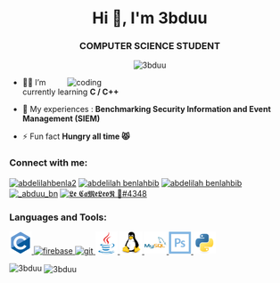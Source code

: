 <h1 align="center">Hi 👋, I'm 3bduu</h1>
<h3 align="center">COMPUTER SCIENCE STUDENT</h3>


<p align="center"> <img src="https://komarev.com/ghpvc/?username=3bduu&label=Profile%20views&color=0e75b6&style=flat" alt="3bduu" /></p>
<img align="right" alt="coding" width="400" src="https://user-images.githubusercontent.com/113942438/192161679-8137db34-07b1-4ad3-95ff-4f1035c56e18.gif">

- 👨‍💻 I’m currently learning **C / C++**

- 📄 My experiences : **Benchmarking Security Information and Event Management (SIEM)**

- ⚡ Fun fact **Hungry all time 😾​**

<h3 align="left">Connect with me:</h3>
<p align="left">
<a href="https://twitter.com/Abdelilahbenla2" target="blank"><img align="center" src="https://raw.githubusercontent.com/rahuldkjain/github-profile-readme-generator/master/src/images/icons/Social/twitter.svg" alt="abdelilahbenla2" height="30" width="40" /></a>
<a href="https://linkedin.com/in/abdelilah-benlahbib-89a577238/" target="blank"><img align="center" src="https://raw.githubusercontent.com/rahuldkjain/github-profile-readme-generator/master/src/images/icons/Social/linked-in-alt.svg" alt="abdelilah benlahbib" height="30" width="40" /></a>
<a href="https://fb.com/joskar.abdo/" target="blank"><img align="center" src="https://raw.githubusercontent.com/rahuldkjain/github-profile-readme-generator/master/src/images/icons/Social/facebook.svg" alt="abdelilah benlahbib" height="30" width="40" /></a>
<a href="https://instagram.com/_abduu_bn" target="blank"><img align="center" src="https://raw.githubusercontent.com/rahuldkjain/github-profile-readme-generator/master/src/images/icons/Social/instagram.svg" alt="_abduu_bn" height="30" width="40" /></a>
<a href="https://discord.gg/3bduuu 👾#4348" target="blank"><img align="center" src="https://raw.githubusercontent.com/rahuldkjain/github-profile-readme-generator/master/src/images/icons/Social/discord.svg" alt="𝕷𝖊 𝕮𝖆𝕸𝖊𝕷𝖊𝖔𝕹 👑#4348" height="30" width="40" /></a>
</p>

<h3 align="left">Languages and Tools:</h3>
<p align="left"> <a href="https://www.cprogramming.com/" target="_blank" rel="noreferrer"> <img src="https://raw.githubusercontent.com/devicons/devicon/master/icons/c/c-original.svg" alt="c" width="40" height="40"/> </a> <a href="https://firebase.google.com/" target="_blank" rel="noreferrer"> <img src="https://www.vectorlogo.zone/logos/firebase/firebase-icon.svg" alt="firebase" width="40" height="40"/> </a> <a href="https://git-scm.com/" target="_blank" rel="noreferrer"> <img src="https://www.vectorlogo.zone/logos/git-scm/git-scm-icon.svg" alt="git" width="40" height="40"/> </a> <a href="https://www.java.com" target="_blank" rel="noreferrer"> <img src="https://raw.githubusercontent.com/devicons/devicon/master/icons/java/java-original.svg" alt="java" width="40" height="40"/> </a> <a href="https://www.linux.org/" target="_blank" rel="noreferrer"> <img src="https://raw.githubusercontent.com/devicons/devicon/master/icons/linux/linux-original.svg" alt="linux" width="40" height="40"/> </a> <a href="https://www.mysql.com/" target="_blank" rel="noreferrer"> <img src="https://raw.githubusercontent.com/devicons/devicon/master/icons/mysql/mysql-original-wordmark.svg" alt="mysql" width="40" height="40"/> </a> <a href="https://www.photoshop.com/en" target="_blank" rel="noreferrer"> <img src="https://raw.githubusercontent.com/devicons/devicon/master/icons/photoshop/photoshop-line.svg" alt="photoshop" width="40" height="40"/> </a> <a href="https://www.python.org" target="_blank" rel="noreferrer"> <img src="https://raw.githubusercontent.com/devicons/devicon/master/icons/python/python-original.svg" alt="python" width="40" height="40"/> </a> </p>

<p><img align="left" src="https://github-readme-stats.vercel.app/api/top-langs?username=3bduu&show_icons=true&locale=en&layout=compact" alt="3bduu" /></p>

<p>&nbsp;<img align="center" src="https://github-readme-stats.vercel.app/api?username=3bduu&show_icons=true&locale=en" alt="3bduu" /></p>
